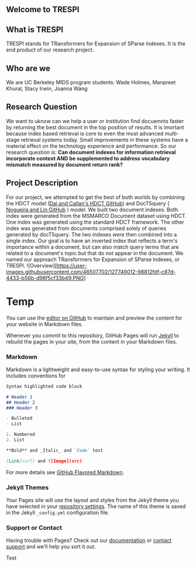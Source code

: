 ## Welcome to TRESPI 
## What is TRESPI
TRESPI stands for TRansformers for Expansion of SParse Indexes. It is the end product of our research project. 

## Who are we 
We are UC Berkeley MIDS program students: Wade Holmes, Manpreet Khural, Stacy Irwin, Joanna Wang
## Research Question
We want to uknow can we help a user or institution find docuemnts faster by returning the best document in the top position of results. It is imortant because index based retrieval is core to even the most advanced multi-stage retrieval systems today.  Small improvements in these systems have a material effect on the technology experience and performance. So our research question is: **Can document indexes for information retrieval incorporate context AND be supplemented to address vocabulary mismatch measured by document return rank?**

## Project Description 

For our project, we attempted to get the best of both worlds by combining the HDCT model ([Dai and Callan's HDCT GitHub](https://github.com/AdeDZY/DeepCT)) and DocT5query ( [Nogueira and Lin GitHub](https://github.com/castorini/docTTTTTquery) ) model. We built two document indexes. Both index were generated from the MSMARCO Document dataset using HDCT. One index was generated using the standard HDCT framework. The other index was generated from documents comprised solely of queries generated by docT5query. The two indexes were then combined into a single index. Our goal is to have an inverted index that reflects a term's importance within a document, but can also match query terms that are related to a document's topic but that do not appear in the document. We named our approach TRansformers for Expansion of SParse Indexes, or TRESPI. 
![Overview][https://user-images.githubusercontent.com/46507702/127749012-98812fdf-c87d-4433-b56b-d98f5cf33b49.PNG]












# Temp

You can use the [editor on GitHub](https://github.com/sirwin31/neural_info_retrieval/edit/main/docs/index.md) to maintain and preview the content for your website in Markdown files.

Whenever you commit to this repository, GitHub Pages will run [Jekyll](https://jekyllrb.com/) to rebuild the pages in your site, from the content in your Markdown files.

### Markdown

Markdown is a lightweight and easy-to-use syntax for styling your writing. It includes conventions for

```markdown
Syntax highlighted code block

# Header 1
## Header 2
### Header 3

- Bulleted
- List

1. Numbered
2. List

**Bold** and _Italic_ and `Code` text

[Link](url) and ![Image](src)
```

For more details see [GitHub Flavored Markdown](https://guides.github.com/features/mastering-markdown/).

### Jekyll Themes

Your Pages site will use the layout and styles from the Jekyll theme you have selected in your [repository settings](https://github.com/sirwin31/neural_info_retrieval/settings/pages). The name of this theme is saved in the Jekyll `_config.yml` configuration file.

### Support or Contact

Having trouble with Pages? Check out our [documentation](https://docs.github.com/categories/github-pages-basics/) or [contact support](https://support.github.com/contact) and we’ll help you sort it out.


Test
